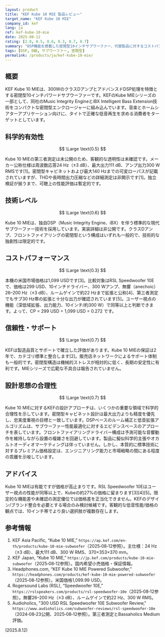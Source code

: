 ```yaml
---
layout: product
title: "KEF Kube 10 MIE 製品レビュー"
target_name: "KEF Kube 10 MIE"
company_id: kef
lang: ja
ref: kef-kube-10-mie
date: 2025-08-12
rating: [2.8, 0.5, 0.6, 0.3, 0.7, 0.7]
summary: "DSP機能を搭載した密閉型10インチサブウーファー、代替製品に対するコストパフォーマンスの悪さが課題"
tags: [DSP, D級, サブウーファー, 密閉型]
permalink: /products/ja/kef-kube-10-mie/
---
```

## 概要

KEF Kube 10 MIEは、300WのクラスDアンプとアドバンスドDSP処理を特徴とする密閉型10インチパワードサブウーファーです。KEFのKube MIEシリーズの一部として、同社のMusic Integrity EngineとiBX Intelligent Bass Extension技術をコンパクトな密閉型エンクロージャーに組み込んでいます。音楽とホームシアターアプリケーション向けに、タイトで正確な低音再生を求める消費者をターゲットとしています。

## 科学的有効性

$$ \Large \text{0.5} $$

Kube 10 MIEの第三者測定は未公開のため、客観的な透明性は未確認です。メーカー公称仕様は周波数応答24 Hz（±3 dB）、最大出力111 dB、アンプ出力300 W RMSです[1]。密閉型キャビネットおよび最大140 Hzまでの可変ローパスが記載されていますが、THDや長時間出力圧縮などの詳細測定は非開示です[1]。独立検証が揃うまで、可聴上の性能評価は暫定的です。

## 技術レベル

$$ \Large \text{0.6} $$

Kube 10 MIEは、独自DSP（Music Integrity Engine、iBX）を伴う標準的な現代サブウーファー技術を採用しています。実装詳細は非公開です。クラスDアンプ、フロントファイアリングの密閉型という構成はいずれも一般的で、技術的な独創性は限定的です。

## コストパフォーマンス

$$ \Large \text{0.3} $$

本機の米国市場価格は1,099 USDです[3]。比較対象はRSL Speedwoofer 10Eで、価格は299 USD、10インチドライバー、300 Wアンプ、無響（anechoic）26–200 Hz（±3 dB）、ルームゲインで約22 Hzまで拡張と公称[4]、第三者測定でもサブ30 Hz帯の拡張と十分な出力が確認されています[5]。ユーザー視点の機能（深低域拡張、出力能力、10インチ/約300 W）で同等以上と判断できます。よって、CP = 299 USD ÷ 1,099 USD = 0.272 です。

## 信頼性・サポート

$$ \Large \text{0.7} $$

KEFは製造品質とサポートで確立した評価があります。Kube 10 MIEの保証は2年で、カテゴリ標準と整合します[2]。販売店ネットワークによるサポート体制も一般的です。密閉型構造は機械的ストレスが相対的に低く、長期の安定性に有利です。MIEシリーズで広範な不具合は報告されていません。

## 設計思想の合理性

$$ \Large \text{0.7} $$

Kube 10 MIEに対するKEFの設計アプローチは、いくつかの重要な領域で科学的合理性を示しています。密閉型キャビネット設計は最大出力よりも精度を優先し、忠実度重視の目標と一致しています。DSPベースのルーム補正と低音拡張アルゴリズムは、サブウーファー性能最適化に対するエビデンスベースのアプローチを表しています。フロントファイアリングドライバー構成は予測可能な音響動作を維持しながら設置の複雑さを回避しています。製品に擬似科学的主張やオカルトオーディオマーケティングは伴っていません。しかし、本質的に標準技術に対するプレミアム価格設定は、エンジニアリング能力と市場戦略の間にある程度の乖離を示唆しています。

## アドバイス

Kube 10 MIEは有能ですが価格が高止まりです。RSL Speedwoofer 10Eはユーザー視点の性能が同等以上で、Kubeの約27%の価格に留まります[3][4][5]。限定的な機能差や未確認の測定優位では価格差を正当化できません。KEFのデザイン/ブランド整合を必要とする場合のみ検討候補です。客観的な低音性能/価格の観点では、10インチ帯でより良い選択肢が複数存在します。

## 参考情報

1. KEF Asia Pacific, “Kube 10 MIE,” `https://ap.kef.com/en-th/products/kube-10-mie-subwoofer`（2025‑08‑12参照）。主仕様：24 Hz（±3 dB）、最大111 dB、300 W RMS、370×353×370 mm。
2. KEF Japan, “Kube 10 MIE,” `https://jp.kef.com/products/kube-10-mie-subwoofer`（2025‑08‑12参照）。国内希望小売価格・保証情報。
3. Headphones.com, “KEF Kube 10 MIE Powered Subwoofer,” `https://headphones.com/products/kef-kube-10-mie-powered-subwoofer`（2025‑08‑12参照）。米国価格1,099.99 USD。
4. Rogersound Labs (RSL), “Speedwoofer 10E,” `https://rslspeakers.com/products/rsl-speedwoofer-10e`（2025‑08‑12参照）。無響26–200 Hz（±3 dB）、ルームゲインで約22 Hz、300 W RMS。
5. Audioholics, "300 USD RSL Speedwoofer 10E Subwoofer Review," `https://www.audioholics.com/subwoofer-reviews/rsl-speedwoofer-10e`（2024‑08‑23公開、2025‑08‑12参照）。第三者測定とBassaholics Medium評価。

(2025.8.12)
